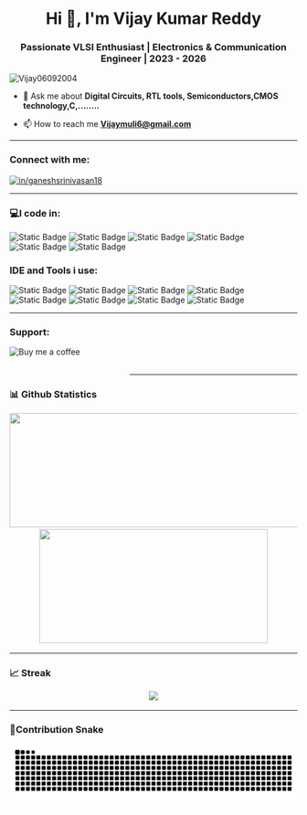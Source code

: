 <h1 align="center">Hi 👋, I'm Vijay Kumar Reddy</h1>
<h3 align="center">Passionate VLSI Enthusiast | Electronics & Communication Engineer | 2023 - 2026</h3>

<p align="left"> <img src="https://komarev.com/ghpvc/?username=ganeshsrinivasan18&label=Profile%20views&color=0e75b6&style=flat" alt="Vijay06092004" /> </p>



- 💬 Ask me about **Digital Circuits, RTL tools, Semiconductors,CMOS technology,C,........**

- 📫 How to reach me **Vijaymuli6@gmail.com**


***


<h3 align="left">Connect with me:</h3>
<p align="left">
<a href="https://www.linkedin.com/in/vijay-kumar-313a49345/" target="blank"><img align="center" src="https://raw.githubusercontent.com/rahuldkjain/github-profile-readme-generator/master/src/images/icons/Social/linked-in-alt.svg" alt="in/ganeshsrinivasan18" height="30" width="40" /></a>


***

<h3 align="left">💻I code in:</h3>

![Static Badge](https://img.shields.io/badge/C-red?style=plastic&logoColor=dark%20blue&logoSize=auto)
![Static Badge](https://img.shields.io/badge/Verilog-blue?style=plastic&logoColor=dark%20blue&logoSize=auto)
![Static Badge](https://img.shields.io/badge/VHDL-violet?style=plastic&logoColor=dark%20blue&logoSize=auto)
![Static Badge](https://img.shields.io/badge/SystemVerilog-ash?style=plastic&logoColor=dark%20blue&logoSize=auto)
![Static Badge](https://img.shields.io/badge/Microcontroller-cyan?style=plastic&logoColor=dark%20blue&logoSize=auto)
![Static Badge](https://img.shields.io/badge/PCB-green?style=plastic&logoColor=dark%20blue&logoSize=auto)



<h3 align="left">IDE and Tools i use:</h3>

![Static Badge](https://img.shields.io/badge/Vivado-black?style=plastic&logoColor=dark%20blue&logoSize=auto) ![Static Badge](https://img.shields.io/badge/Matlab-red?style=plastic&logoColor=dark%20blue&logoSize=auto) ![Static Badge](https://img.shields.io/badge/ModelSim-pink?style=plastic&logoColor=dark%20blue&logoSize=auto)
![Static Badge](https://img.shields.io/badge/ArduinoIDE%20-%20skyblue?style=plastic&logoColor=dark%20blue&logoSize=auto) ![Static Badge](https://img.shields.io/badge/Proteus%20-%20cyan?style=plastic&logoColor=dark%20blue&logoSize=auto) ![Static Badge](https://img.shields.io/badge/KeiluVision%20-%20red?style=plastic&logoColor=dark%20blue&logoSize=auto) ![Static Badge](https://img.shields.io/badge/Cadence%20-%20fire?style=plastic&logoColor=dark%20blue&logoSize=auto) ![Static Badge](https://img.shields.io/badge/Leetcode%20-%20yellow?style=plastic&logoColor=dark%20blue&logoSize=auto) 











***

<h3 align="left">Support:</h3>
<p><a href="https://www.buymeacoffee.com/Buy me a coffee"> <img align="left" src="https://cdn.buymeacoffee.com/buttons/v2/default-yellow.png" height="50" width="210" alt="Buy me a coffee" /></a></p><br><br


***
***




### 📊 Github Statistics

<div align="center">
  <img height="200em" width = "550em" src="https://github-readme-stats-eight-theta.vercel.app/api?username=Vijay06092004&show_icons=true&theme=dracula&include_all_commits=true&count_private=true"/>
  <img height="200em" width = "400em"  src="https://github-readme-stats.vercel.app/api/top-langs/?username=Vijay06092004&theme=dracula&show_icons=true&layout=compact"/>
  </div
<!--   <div align="center">
<!--   <img height="200em" width = "1000em" src="https://github-profile-trophy.vercel.app/?username=Vijay06092004&title=Commit,Followers,Stars,Repositories,PullRequest&theme=flat&margin-w=15"/> -->
<!-- </div> --> 

<!--![ganeshsrinivasan18 Tropihes](https://github-profile-trophy.vercel.app/?username=Vijay06092004&title=Commit,Followers,Stars,Repositories,PullRequest&theme=flat&margin-w=15) -->
___

### 📈 Streak

<div align="center">
   <img height="200em" src="https://github-readme-streak-stats.herokuapp.com/?user=Vijay06092004&theme=dracula&show_icons=true&layout=compact"/><br>
<!--    <img height="200em" src="https://github-readme-streak-stats.herokuapp.com/?user=Vijay06092004&theme=tokyonight&hide_border=false"/><br> -->
  
</div>

***


### 🐍**Contribution Snake**

  <picture>
  <source media="(prefers-color-scheme: dark)" srcset="https://raw.githubusercontent.com/Vijay06092004/Vijay06092004/output/github-snake-dark.svg" />
  <source media="(prefers-color-scheme: light)" srcset="https://raw.githubusercontent.com/Vijay06092004/Vijay06092004/output/github-snake.svg" />
  <img alt="github-snake" src="https://raw.githubusercontent.com/Vijay06092004/Vijay06092004/output/github-snake.svg" />
</picture>








